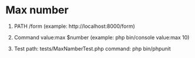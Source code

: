 # Max number
1. PATH
/form (example: http://localhost:8000/form)

2. Command
value:max $number (example: php bin/console value:max 10)

3. Test
path: tests/MaxNamberTest.php
command: php bin/phpunit
